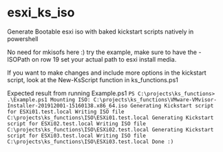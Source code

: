 # esxi_ks_iso
Generate Bootable esxi iso with baked kickstart scripts natively in powershell

No need for mkisofs here :)
try the example, make sure to have the -ISOPath on row 19 set your actual path to esxi install media.

If you want to make changes and include more options in the kickstart script, look at the New-KsScript function in ks_functions.ps1

Expected result from running Example.ps1
``
PS C:\projects\ks_functions> .\Example.ps1
Mounting ISO: C:\projects\ks_functions\VMware-VMvisor-Installer-201912001-15160138.x86_64.iso
Generating Kickstart script for ESXi01.test.local
Writing ISO file C:\projects\ks_functions\ISO\ESXi01.test.local
Generating Kickstart script for ESXi02.test.local
Writing ISO file C:\projects\ks_functions\ISO\ESXi02.test.local
Generating Kickstart script for ESXi03.test.local
Writing ISO file C:\projects\ks_functions\ISO\ESXi03.test.local
Done :)
``

